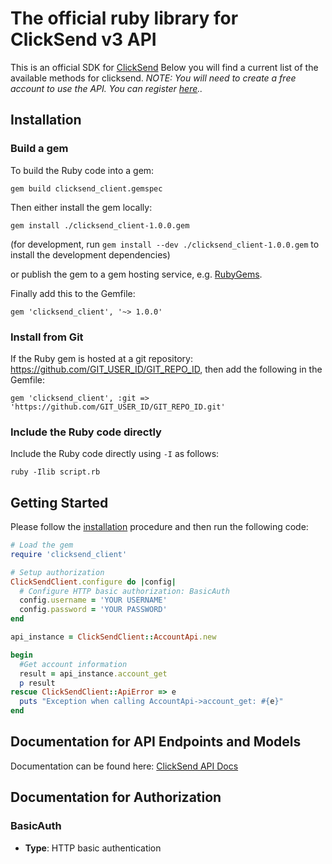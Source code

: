 # The official ruby library for ClickSend v3 API

 This is an official SDK for [ClickSend](https://clicksend.com)  Below you will find a current list of the available methods for clicksend.  *NOTE: You will need to create a free account to use the API. You can register [here](https://dashboard.clicksend.com/#/signup/step1/)..* 

## Installation

### Build a gem

To build the Ruby code into a gem:

```shell
gem build clicksend_client.gemspec
```

Then either install the gem locally:

```shell
gem install ./clicksend_client-1.0.0.gem
```
(for development, run `gem install --dev ./clicksend_client-1.0.0.gem` to install the development dependencies)

or publish the gem to a gem hosting service, e.g. [RubyGems](https://rubygems.org/).

Finally add this to the Gemfile:

    gem 'clicksend_client', '~> 1.0.0'

### Install from Git

If the Ruby gem is hosted at a git repository: https://github.com/GIT_USER_ID/GIT_REPO_ID, then add the following in the Gemfile:

    gem 'clicksend_client', :git => 'https://github.com/GIT_USER_ID/GIT_REPO_ID.git'

### Include the Ruby code directly

Include the Ruby code directly using `-I` as follows:

```shell
ruby -Ilib script.rb
```

## Getting Started

Please follow the [installation](#installation) procedure and then run the following code:
```ruby
# Load the gem
require 'clicksend_client'

# Setup authorization
ClickSendClient.configure do |config|
  # Configure HTTP basic authorization: BasicAuth
  config.username = 'YOUR USERNAME'
  config.password = 'YOUR PASSWORD'
end

api_instance = ClickSendClient::AccountApi.new

begin
  #Get account information
  result = api_instance.account_get
  p result
rescue ClickSendClient::ApiError => e
  puts "Exception when calling AccountApi->account_get: #{e}"
end

```

## Documentation for API Endpoints and Models

Documentation can be found here: [ClickSend API Docs](https://developers.clicksend.com/docs/)

## Documentation for Authorization


### BasicAuth

- **Type**: HTTP basic authentication

